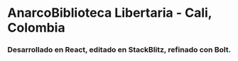 # AnarcoBiblioteca Libertaria - Cali, Colombia

### Desarrollado en React, editado en StackBlitz, refinado con Bolt.
